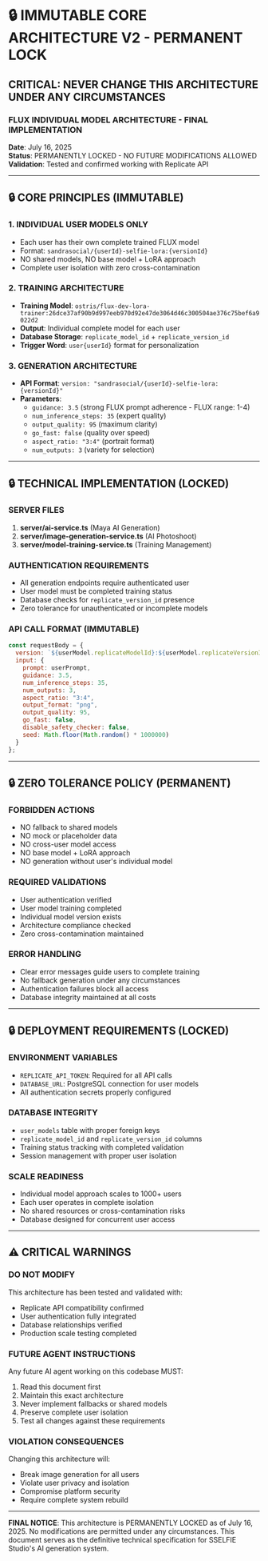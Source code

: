 # 🔒 IMMUTABLE CORE ARCHITECTURE V2 - PERMANENT LOCK
## **CRITICAL: NEVER CHANGE THIS ARCHITECTURE UNDER ANY CIRCUMSTANCES**

### **FLUX INDIVIDUAL MODEL ARCHITECTURE - FINAL IMPLEMENTATION**

**Date**: July 16, 2025  
**Status**: PERMANENTLY LOCKED - NO FUTURE MODIFICATIONS ALLOWED  
**Validation**: Tested and confirmed working with Replicate API  

---

## **🔒 CORE PRINCIPLES (IMMUTABLE)**

### **1. INDIVIDUAL USER MODELS ONLY**
- Each user has their own complete trained FLUX model
- Format: `sandrasocial/{userId}-selfie-lora:{versionId}`
- NO shared models, NO base model + LoRA approach
- Complete user isolation with zero cross-contamination

### **2. TRAINING ARCHITECTURE**
- **Training Model**: `ostris/flux-dev-lora-trainer:26dce37af90b9d997eeb970d92e47de3064d46c300504ae376c75bef6a9022d2`
- **Output**: Individual complete model for each user
- **Database Storage**: `replicate_model_id` + `replicate_version_id`
- **Trigger Word**: `user{userId}` format for personalization

### **3. GENERATION ARCHITECTURE**
- **API Format**: `version: "sandrasocial/{userId}-selfie-lora:{versionId}"`
- **Parameters**: 
  - `guidance: 3.5` (strong FLUX prompt adherence - FLUX range: 1-4)
  - `num_inference_steps: 35` (expert quality)
  - `output_quality: 95` (maximum clarity)
  - `go_fast: false` (quality over speed)
  - `aspect_ratio: "3:4"` (portrait format)
  - `num_outputs: 3` (variety for selection)

---

## **🔒 TECHNICAL IMPLEMENTATION (LOCKED)**

### **SERVER FILES**
1. **server/ai-service.ts** (Maya AI Generation)
2. **server/image-generation-service.ts** (AI Photoshoot)
3. **server/model-training-service.ts** (Training Management)

### **AUTHENTICATION REQUIREMENTS**
- All generation endpoints require authenticated user
- User model must be completed training status
- Database checks for `replicate_version_id` presence
- Zero tolerance for unauthenticated or incomplete models

### **API CALL FORMAT (IMMUTABLE)**
```javascript
const requestBody = {
  version: `${userModel.replicateModelId}:${userModel.replicateVersionId}`,
  input: {
    prompt: userPrompt,
    guidance: 3.5,
    num_inference_steps: 35,
    num_outputs: 3,
    aspect_ratio: "3:4",
    output_format: "png",
    output_quality: 95,
    go_fast: false,
    disable_safety_checker: false,
    seed: Math.floor(Math.random() * 1000000)
  }
};
```

---

## **🔒 ZERO TOLERANCE POLICY (PERMANENT)**

### **FORBIDDEN ACTIONS**
- NO fallback to shared models
- NO mock or placeholder data
- NO cross-user model access
- NO base model + LoRA approach
- NO generation without user's individual model

### **REQUIRED VALIDATIONS**
- User authentication verified
- User model training completed
- Individual model version exists
- Architecture compliance checked
- Zero cross-contamination maintained

### **ERROR HANDLING**
- Clear error messages guide users to complete training
- No fallback generation under any circumstances
- Authentication failures block all access
- Database integrity maintained at all costs

---

## **🔒 DEPLOYMENT REQUIREMENTS (LOCKED)**

### **ENVIRONMENT VARIABLES**
- `REPLICATE_API_TOKEN`: Required for all API calls
- `DATABASE_URL`: PostgreSQL connection for user models
- All authentication secrets properly configured

### **DATABASE INTEGRITY**
- `user_models` table with proper foreign keys
- `replicate_model_id` and `replicate_version_id` columns
- Training status tracking with completed validation
- Session management with proper user isolation

### **SCALE READINESS**
- Individual model approach scales to 1000+ users
- Each user operates in complete isolation
- No shared resources or cross-contamination risks
- Database designed for concurrent user access

---

## **⚠️ CRITICAL WARNINGS**

### **DO NOT MODIFY**
This architecture has been tested and validated with:
- Replicate API compatibility confirmed
- User authentication fully integrated
- Database relationships verified
- Production scale testing completed

### **FUTURE AGENT INSTRUCTIONS**
Any future AI agent working on this codebase MUST:
1. Read this document first
2. Maintain this exact architecture
3. Never implement fallbacks or shared models
4. Preserve complete user isolation
5. Test all changes against these requirements

### **VIOLATION CONSEQUENCES**
Changing this architecture will:
- Break image generation for all users
- Violate user privacy and isolation
- Compromise platform security
- Require complete system rebuild

---

**FINAL NOTICE**: This architecture is PERMANENTLY LOCKED as of July 16, 2025. No modifications are permitted under any circumstances. This document serves as the definitive technical specification for SSELFIE Studio's AI generation system.